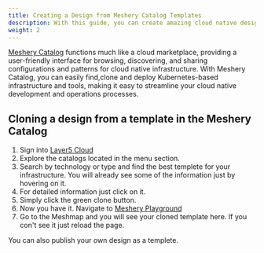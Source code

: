 ```yaml
---
title: Creating a Design from Meshery Catalog Templates
description: With this guide, you can create amazing cloud native designs for your infrastructure from already avaliable templetes in the meshery catalog. 
weight: 2
---
```


[Meshery Catalog](https://meshery.layer5.io/catalog) functions much like a cloud marketplace, providing a user-friendly interface for browsing, discovering, and sharing configurations and patterns for cloud native infrastructure. With Meshery Catalog, you can easily find,clone and deploy Kubernetes-based infrastructure and tools, making it easy to streamline your cloud native development and operations processes.

##  Cloning a design from a template in the Meshery Catalog

1. Sign into [Layer5 Cloud](https://meshery.layer5.io)
2. Explore the catalogs located in the menu section.
3. Search by technology or type and find the best templete for your infrastructure. You will already see some of the information just by hovering on it.
4. For detailed information just click on it.
5. Simply click the green clone button.
6. Now you have it. Navigate to [Meshery Playground](https://playground.meshery.io/)
7. Go to the Meshmap and you will see your cloned template here. If you con't see it just reload the page.

You can also publish your own design as a templete.